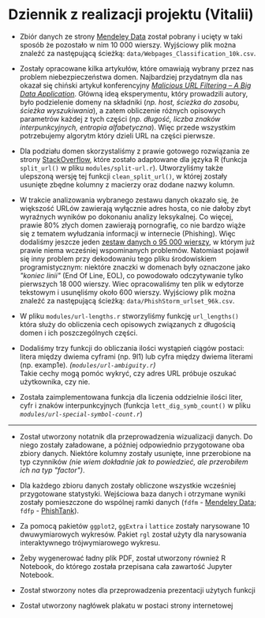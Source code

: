 # Dziennik z realizacji projektu (Vitalii)

 - Zbiór danych ze strony [Mendeley Data](https://data.mendeley.com/datasets/gdx3pkwp47/2) został pobrany i ucięty w taki sposób że pozostało w nim 10 000 wierszy. Wyjściowy plik można znaleźć za następującą ścieżką: `data/Webpages_Classification_10k.csv`.

 - Zostały opracowane kilka artykułów, które omawiają wybrany przez nas problem niebezpieczeństwa domen. Najbardziej przydatnym dla nas okazał się chiński artykuł konferencyjny [*Malicious URL Filtering – A Big Data Application*](https://www.semanticscholar.org/paper/Malicious-URL-filtering-%E2%80%94-A-big-data-application-Lin-Chiu/c46092506e36d8d5e4bea3c7bf507b2bb3c079d1#paper-header). Główną ideą eksperymentu, który prowadzili autory, było podzielenie domeny na składniki (*np. host, ścieżka do zasobu, ścieżka wyszukiwania*), a zatem obliczenie różnych opisowych parametrów każdej z tych części (*np. długość, liczba znaków interpunkcyjnych, entropia alfabetyczna*). Więc przede wszystkim potrzebujemy algorytm który dzieli URL na części pierwsze. 
 
 - Dla podziału domen skorzystaliśmy z prawie gotowego rozwiązania ze strony [StackOverflow](https://stackoverflow.com/questions/27745/getting-parts-of-a-url-regex), które zostało adaptowane dla języka R (funkcja `split_url()` w pliku `modules/split-url.r`). Utworzyliśmy także ulepszoną wersję tej funkcji `clean_split_url()`, w której zostały usunięte zbędne kolumny z macierzy oraz dodane nazwy kolumn. 

 - W trakcie analizowania wybranego zestawu danych okazało się, że większość URLów zawierają wyłącznie adres hosta, co nie dałoby zbyt wyraźnych wyników po dokonaniu analizy leksykalnej. Co więcej, prawie 80% złych domen zawierają pornografię, co nie bardzo wiąże się z tematem wyłudzania informacji w internecie (Phishing). Więc dodaliśmy jeszcze jeden [zestaw danych o 95 000 wierszy](https://research.aalto.fi/en/datasets/phishstorm-phishing-legitimate-url-dataset), w którym już prawie niema wcześniej wspominanych problemów. Natomiast pojawił się inny problem przy dekodowaniu tego pliku środowiskiem programistycznym: niektóre znaczki w domenach były oznaczone jako *"koniec linii"* (End Of Line, EOL), co powodowało odczytywanie tylko pierwszych 18 000 wierszy. Wiec opracowaliśmy ten plik w edytorze tekstowym i usunęliśmy około 600 wierszy. Wyjściowy plik można znaleźć za następującą ścieżką: `data/PhishStorm_urlset_96k.csv`.

 - W pliku `modules/url-lengths.r` stworzyliśmy funkcję `url_lengths()` która służy do obliczenia cech opisowych związanych z długością domen i ich poszczególnych części.

 - Dodaliśmy trzy funkcji do obliczania ilości wystąpień ciągów postaci: litera między dwiema cyframi (np. 9l1) lub cyfra między dwiema literami (np. examp1e). *(`modules/url-ambiguity.r`)*  
 Takie cechy mogą pomóc wykryć, czy adres URL próbuje oszukać użytkownika, czy nie.

 - Została zaimplementowana funkcja dla liczenia oddzielnie ilości liter, cyfr i znaków interpunkcyjnych (funkcja `lett_dig_symb_count()` w pliku *`modules/url-special-symbol-count.r`*)
 
---

 - Został utworzony notatnik dla przeprowadzenia wizualizacji danych. Do niego zostały załadowane, a później odpowiednio przygotowane oba zbiory danych. Niektóre kolumny zostały usunięte, inne przerobione na typ czynników *(nie wiem dokładnie jak to powiedzieć, ale przerobiłem ich na typ "factor")*. 

 - Dla każdego zbioru danych zostały obliczone wszystkie wcześniej przygotowane statystyki. Wejściowa baza danych i otrzymane wyniki zostały pomieszczone do wspólnej ramki danych (`fdfm` - [Mendeley Data](https://data.mendeley.com/datasets/gdx3pkwp47/2); `fdfp` - [PhishTank](https://research.aalto.fi/en/datasets/phishstorm-phishing-legitimate-url-dataset)). 
 
 - Za pomocą pakietów `ggplot2`, `ggExtra` i `lattice` zostały narysowane 10 dwuwymiarowych wykresów. Pakiet `rgl` został użyty dla narysowania interaktywnego trójwymiarowego wykresu. 

 - Żeby wygenerować ładny plik PDF, został utworzony również R Notebook, do którego została przepisana cała zawartość Jupyter Notebook.
 
 - Został stworzony notes dla przeprowadzenia prezentacji użytych funkcji

 - Został utworzony nagłówek plakatu w postaci strony internetowej
